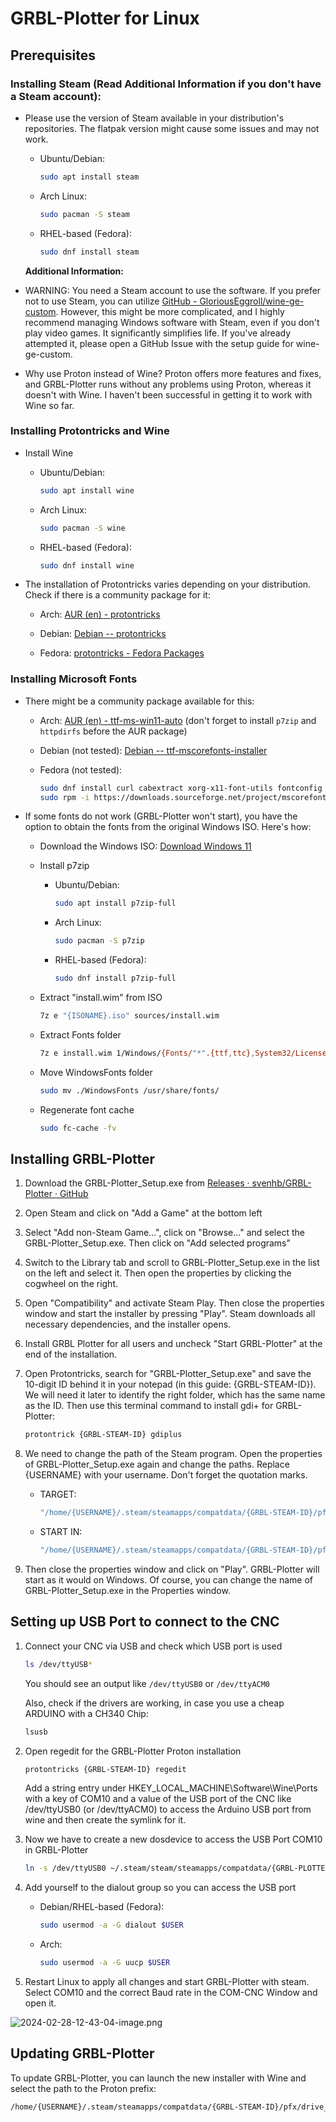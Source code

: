 # GRBL-Plotter for Linux

## Prerequisites

### Installing Steam (Read Additional Information if you don't have a Steam account):

- Please use the version of Steam available in your distribution's repositories. The flatpak version might cause some issues and may not work.
  
  - Ubuntu/Debian:
    
    ```bash
    sudo apt install steam
    ```
  
  - Arch Linux:
    
    ```bash
    sudo pacman -S steam
    ```
  
  - RHEL-based (Fedora):
    
    ```bash
    sudo dnf install steam
    ```
  
  **Additional Information:**

- WARNING: You need a Steam account to use the software. If you prefer not to use Steam, you can utilize [GitHub - GloriousEggroll/wine-ge-custom](https://github.com/GloriousEggroll/wine-ge-custom). However, this might be more complicated, and I highly recommend managing Windows software with Steam, even if you don't play video games. It significantly simplifies life. If you've already attempted it, please open a GitHub Issue with the setup guide for wine-ge-custom.

- Why use Proton instead of Wine? Proton offers more features and fixes, and GRBL-Plotter runs without any problems using Proton, whereas it doesn't with Wine. I haven't been successful in getting it to work with Wine so far.

### Installing Protontricks and Wine

- Install Wine
  
  - Ubuntu/Debian:
    
    ```bash
    sudo apt install wine
    ```
  
  - Arch Linux:
    
    ```bash
    sudo pacman -S wine
    ```
  
  - RHEL-based (Fedora):
    
    ```bash
    sudo dnf install wine
    ```

- The installation of Protontricks varies depending on your distribution. Check if there is a community package for it:
  
  - Arch: [AUR (en) - protontricks](https://aur.archlinux.org/packages/protontricks)
  
  - Debian: [Debian -- protontricks](https://sources.debian.org/src/protontricks/)
  
  - Fedora: [protontricks - Fedora Packages](https://packages.fedoraproject.org/pkgs/protontricks/protontricks/)

### Installing Microsoft Fonts

- There might be a community package available for this:
  
  - Arch: [AUR (en) - ttf-ms-win11-auto](https://aur.archlinux.org/packages/ttf-ms-win11-auto) (don't forget to install `p7zip` and `httpdirfs` before the AUR package)
  
  - Debian (not tested): [Debian -- ttf-mscorefonts-installer](https://packages.debian.org/search?keywords=ttf-mscorefonts-installer)
  
  - Fedora (not tested):
    
    ```bash
    sudo dnf install curl cabextract xorg-x11-font-utils fontconfig
    sudo rpm -i https://downloads.sourceforge.net/project/mscorefonts2/rpms/msttcore-fonts-installer-2.6-1.noarch.rpm
    ```

- If some fonts do not work (GRBL-Plotter won't start), you have the option to obtain the fonts from the original Windows ISO. Here's how:
  
  - Download the Windows ISO:
    [Download Windows 11](https://www.microsoft.com/en-gb/software-download/windows11)
  
  - Install p7zip
    
    - Ubuntu/Debian:
      
      ```bash
      sudo apt install p7zip-full
      ```
    
    - Arch Linux:
      
      ```bash
      sudo pacman -S p7zip
      ```
    
    - RHEL-based (Fedora):
      
      ```bash
      sudo dnf install p7zip-full
      ```
  
  - Extract "install.wim" from ISO
    
    ```bash
    7z e "{ISONAME}.iso" sources/install.wim
    ```
  
  - Extract Fonts folder
    
    ```bash
    7z e install.wim 1/Windows/{Fonts/"*".{ttf,ttc},System32/Licenses/neutral/"*"/"*"/license.rtf} -o./WindowsFonts
    ```
  
  - Move WindowsFonts folder
    
    ```bash
    sudo mv ./WindowsFonts /usr/share/fonts/
    ```
  
  - Regenerate font cache
    
    ```bash
    sudo fc-cache -fv
    ```

## Installing GRBL-Plotter

1. Download the GRBL-Plotter_Setup.exe from [Releases · svenhb/GRBL-Plotter · GitHub](https://github.com/svenhb/GRBL-Plotter/releases)

2. Open Steam and click on "Add a Game" at the bottom left

3. Select "Add non-Steam Game...", click on "Browse..." and select the GRBL-Plotter_Setup.exe. Then click on "Add selected programs"

4. Switch to the Library tab and scroll to GRBL-Plotter_Setup.exe in the list on the left and select it. Then open the properties by clicking the cogwheel on the right.

5. Open "Compatibility" and activate Steam Play. Then close the properties window and start the installer by pressing "Play". Steam downloads all necessary dependencies, and the installer opens.

6. Install GRBL Plotter for all users and uncheck "Start GRBL-Plotter" at the end of the installation.

7. Open Protontricks, search for "GRBL-Plotter_Setup.exe" and save the 10-digit ID behind it in your notepad (in this guide: {GRBL-STEAM-ID}). We will need it later to identify the right folder, which has the same name as the ID. Then use this terminal command to install gdi+ for GRBL-Plotter:
   
   ```bash
   protontrick {GRBL-STEAM-ID} gdiplus
   ```

8. We need to change the path of the Steam program. Open the properties of GRBL-Plotter_Setup.exe again and change the paths. Replace {USERNAME} with your username. Don't forget the quotation marks.
   
   - TARGET:
     
     ```bash
     "/home/{USERNAME}/.steam/steamapps/compatdata/{GRBL-STEAM-ID}/pfx/drive_c/Program Files (x86)/GRBL-Plotter/GRBL-Plotter.exe""
     ```
   
   - START IN:
     
     ```bash
     "/home/{USERNAME}/.steam/steamapps/compatdata/{GRBL-STEAM-ID}/pfx/drive_c/Program Files (x86)/GRBL-Plotter/""
     ```

9. Then close the properties window and click on "Play". GRBL-Plotter will start as it would on Windows. Of course, you can change the name of GRBL-Plotter_Setup.exe in the Properties window.

## Setting up USB Port to connect to the CNC

1. Connect your CNC via USB and check which USB port is used
   
   ```bash
   ls /dev/ttyUSB*
   ```
   
   You should see an output like `/dev/ttyUSB0` or `/dev/ttyACM0`
   
   Also, check if the drivers are working, in case you use a cheap ARDUINO with a CH340 Chip:
   
   ```bash
   lsusb
   ```

2. Open regedit for the GRBL-Plotter Proton installation
   
   ```bash
   protontricks {GRBL-STEAM-ID} regedit
   ```
   
   Add a string entry under HKEY_LOCAL_MACHINE\Software\Wine\Ports with a key of COM10 and a value of the USB port of the CNC like /dev/ttyUSB0 (or /dev/ttyACM0) to access the Arduino USB port from wine and then create the symlink for it.

3. Now we have to create a new dosdevice to access the USB Port COM10 in GRBL-Plotter
   
   ```bash
   ln -s /dev/ttyUSB0 ~/.steam/steam/steamapps/compatdata/{GRBL-PLOTTER-ID}/pfx/dosdevices/com10
   ```

4. Add yourself to the dialout group so you can access the USB port
   
   - Debian/RHEL-based (Fedora):
     
     ```bash
     sudo usermod -a -G dialout $USER
     ```
   
   - Arch:
     
     ```bash
     sudo usermod -a -G uucp $USER
     ```

5. Restart Linux to apply all changes and start GRBL-Plotter with steam. Select COM10 and the correct Baud rate in the COM-CNC Window and open it.

![2024-02-28-12-43-04-image.png](/run/media/leobareth/DATA/Leo/Leo%20Privat/Freizeit/Sonstiges/Arch/Ressources/2024-02-28-12-43-04-image.png)

## Updating GRBL-Plotter

To update GRBL-Plotter, you can launch the new installer with Wine and select the path to the Proton prefix:

```bash
/home/{USERNAME}/.steam/steamapps/compatdata/{GRBL-STEAM-ID}/pfx/drive_c/Program Files (x86)/GRBL-Plotter/
```
